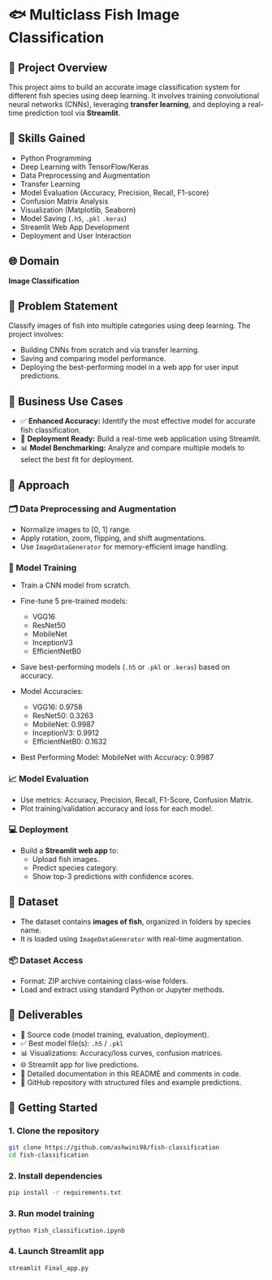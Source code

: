 # 🐟 Multiclass Fish Image Classification

## 📌 Project Overview
This project aims to build an accurate image classification system for different fish species using deep learning. It involves training convolutional neural networks (CNNs), leveraging **transfer learning**, and deploying a real-time prediction tool via **Streamlit**.

## 🧠 Skills Gained
- Python Programming
- Deep Learning with TensorFlow/Keras
- Data Preprocessing and Augmentation
- Transfer Learning
- Model Evaluation (Accuracy, Precision, Recall, F1-score)
- Confusion Matrix Analysis
- Visualization (Matplotlib, Seaborn)
- Model Saving (`.h5`, `.pkl` `.keras`)
- Streamlit Web App Development
- Deployment and User Interaction

## 🌐 Domain
**Image Classification**

## 📌 Problem Statement
Classify images of fish into multiple categories using deep learning. The project involves:
- Building CNNs from scratch and via transfer learning.
- Saving and comparing model performance.
- Deploying the best-performing model in a web app for user input predictions.

## 💼 Business Use Cases
- ✅ **Enhanced Accuracy:** Identify the most effective model for accurate fish classification.
- 🚀 **Deployment Ready:** Build a real-time web application using Streamlit.
- 📊 **Model Benchmarking:** Analyze and compare multiple models to select the best fit for deployment.

## 🧪 Approach

### 🗂 Data Preprocessing and Augmentation
- Normalize images to [0, 1] range.
- Apply rotation, zoom, flipping, and shift augmentations.
- Use `ImageDataGenerator` for memory-efficient image handling.

### 🧠 Model Training
- Train a CNN model from scratch.
- Fine-tune 5 pre-trained models:
  - VGG16
  - ResNet50
  - MobileNet
  - InceptionV3
  - EfficientNetB0
- Save best-performing models (`.h5` or `.pkl` or `.keras`) based on accuracy.
- Model Accuracies:
  - VGG16: 0.9758
  - ResNet50: 0.3263
  - MobileNet: 0.9987
  - InceptionV3: 0.9912
  - EfficientNetB0: 0.1632

- Best Performing Model: MobileNet with Accuracy: 0.9987

### 📈 Model Evaluation
- Use metrics: Accuracy, Precision, Recall, F1-Score, Confusion Matrix.
- Plot training/validation accuracy and loss for each model.

### 💻 Deployment
- Build a **Streamlit web app** to:
  - Upload fish images.
  - Predict species category.
  - Show top-3 predictions with confidence scores.

## 📁 Dataset
- The dataset contains **images of fish**, organized in folders by species name.
- It is loaded using `ImageDataGenerator` with real-time augmentation.

### 📦 Dataset Access
- Format: ZIP archive containing class-wise folders.
- Load and extract using standard Python or Jupyter methods.

## 📄 Deliverables
- 📂 Source code (model training, evaluation, deployment).
- ✅ Best model file(s): `.h5` / `.pkl`
- 📊 Visualizations: Accuracy/loss curves, confusion matrices.
- 🌐 Streamlit app for live predictions.
- 📘 Detailed documentation in this README and comments in code.
- 🐙 GitHub repository with structured files and example predictions.

## 🚀 Getting Started

### 1. Clone the repository
```bash
git clone https://github.com/ashwini98/fish-classification
cd fish-classification
```

### 2. Install dependencies
```bash
pip install -r requirements.txt
```

### 3. Run model training
```bash
python Fish_classification.ipynb
```

### 4. Launch Streamlit app
```bash
streamlit Final_app.py
```
